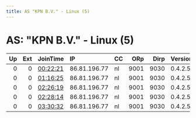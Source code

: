 ```yaml
---
title: AS "KPN B.V." - Linux (5)
---
```


# AS: "KPN B.V." - Linux (5)

|   Up |   Ext | JoinTime                                                                                            | IP           | CC   |   ORp |   Dirp | Version   | Contact                   | Nickname   |   eFamMembers |
|-----:|------:|:----------------------------------------------------------------------------------------------------|:-------------|:-----|------:|-------:|:----------|:--------------------------|:-----------|--------------:|
|    0 |     0 | [00:22:21](https://metrics.torproject.org/rs.html#details/DB215D45A130205100A0267AB8A1631BA75FD6C2) | 86.81.196.77 | nl   |  9001 |   9030 | 0.4.2.5   | cryptotrix@protonmail.com | CultyRelay |             1 |
|    0 |     0 | [01:16:25](https://metrics.torproject.org/rs.html#details/8C5E734F909673601E76C186125CB9D10468BFB0) | 86.81.196.77 | nl   |  9001 |   9030 | 0.4.2.5   | cryptotrix@protonmail.com | CultyRelay |             1 |
|    0 |     0 | [02:26:19](https://metrics.torproject.org/rs.html#details/0AA2782F291F501E14375750AA74BA8CEB85DBE6) | 86.81.196.77 | nl   |  9001 |   9030 | 0.4.2.5   | cryptotrix@protonmail.com | CultyRelay |             1 |
|    0 |     0 | [02:28:14](https://metrics.torproject.org/rs.html#details/2487F3DF298492A9F8D3EEF4B80F1836D7C99D5B) | 86.81.196.77 | nl   |  9001 |   9030 | 0.4.2.5   | cryptotrix@protonmail.com | CultyRelay |             1 |
|    0 |     0 | [03:30:32](https://metrics.torproject.org/rs.html#details/7F4128F8CE8FAE5CF67B0F9AD8F27A1BC522A994) | 86.81.196.77 | nl   |  9001 |   9030 | 0.4.2.5   | cryptotrix@protonmail.com | CultyRelay |             1 |
